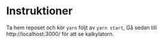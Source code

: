 # Instruktioner

Ta hem reposet och kör `yarn` följt av `yarn start`, Gå sedan till http://localhost:3000/ för att se kalkylatorn.